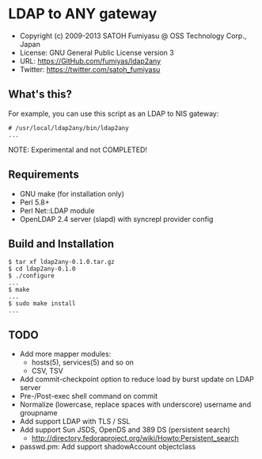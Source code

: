 LDAP to ANY gateway
======================================================================

  * Copyright (c) 2009-2013 SATOH Fumiyasu @ OSS Technology Corp., Japan
  * License: GNU General Public License version 3
  * URL: <https://GitHub.com/fumiyas/ldap2any>
  * Twitter: <https://twitter.com/satoh_fumiyasu>

What's this?
---------------------------------------------------------------------

For example, you can use this script as an LDAP to NIS gateway:

    # /usr/local/ldap2any/bin/ldap2any
    ...

NOTE: Experimental and not COMPLETED!

Requirements
----------------------------------------------------------------------

  * GNU make (for installation only)
  * Perl 5.8+
  * Perl Net::LDAP module
  * OpenLDAP 2.4 server (slapd) with syncrepl provider config

Build and Installation
----------------------------------------------------------------------

    $ tar xf ldap2any-0.1.0.tar.gz
    $ cd ldap2any-0.1.0
    $ ./configure
    ...
    $ make
    ...
    $ sudo make install
    ...

TODO
----------------------------------------------------------------------

  * Add more mapper modules:
    * hosts(5), services(5) and so on
    * CSV, TSV
  * Add commit-checkpoint option to reduce load by burst update
    on LDAP server
  * Pre-/Post-exec shell command on commit
  * Normalize (lowercase, replace spaces with underscore) username
    and groupname
  * Add support LDAP with TLS / SSL
  * Add support Sun JSDS, OpenDS and 389 DS (persistent search)
    * <http://directory.fedoraproject.org/wiki/Howto:Persistent_search>
  * passwd.pm: Add support shadowAccount objectclass

